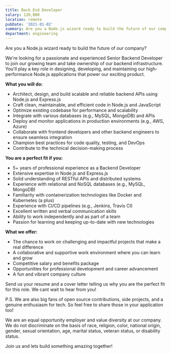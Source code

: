 ```yaml
---
title: Back End Developer
salary: 120,000
location: remote
pubDate: '2021-01-02'
summary: Are you a Node.js wizard ready to build the future of our company? We're looking for a passionate and experienced Senior Backend Developer to join our growing team and take ownership of our backend infrastructure. You'll play a key role in designing, developing, and maintaining our high-performance Node.js applications that power our exciting product.
department: engineering
---
```


Are you a Node.js wizard ready to build the future of our company?

We're looking for a passionate and experienced Senior Backend Developer to join our growing team and take ownership of our backend infrastructure. You'll play a key role in designing, developing, and maintaining our high-performance Node.js applications that power our exciting product.

**What you will do:**

- Architect, design, and build scalable and reliable backend APIs using Node.js and Express.js
- Craft clean, maintainable, and efficient code in Node.js and JavaScript
- Optimize existing codebase for performance and scalability
- Integrate with various databases (e.g., MySQL, MongoDB) and APIs
- Deploy and monitor applications in production environments (e.g., AWS, Azure)
- Collaborate with frontend developers and other backend engineers to ensure seamless integration
- Champion best practices for code quality, testing, and DevOps
- Contribute to the technical decision-making process

**You are a perfect fit if you:**

- 5+ years of professional experience as a Backend Developer
- Extensive expertise in Node.js and Express.js
- Solid understanding of RESTful APIs and distributed systems
- Experience with relational and NoSQL databases (e.g., MySQL, MongoDB)
- Familiarity with containerization technologies like Docker and Kubernetes (a plus)
- Experience with CI/CD pipelines (e.g., Jenkins, Travis CI)
- Excellent written and verbal communication skills
- Ability to work independently and as part of a team
- Passion for learning and keeping up-to-date with new technologies

**What we offer:**

- The chance to work on challenging and impactful projects that make a real difference
- A collaborative and supportive work environment where you can learn and grow
- Competitive salary and benefits package
- Opportunities for professional development and career advancement
- A fun and vibrant company culture

Send us your resume and a cover letter telling us why you are the perfect fit for this role. We cant wait to hear from you!

P.S. We are also big fans of open source contributions, side projects, and a genuine enthusiasm for tech. So feel free to share those in your application too!

We are an equal opportunity employer and value diversity at our company. We do not discriminate on the basis of race, religion, color, national origin, gender, sexual orientation, age, marital status, veteran status, or disability status.

Join us and lets build something amazing together!
